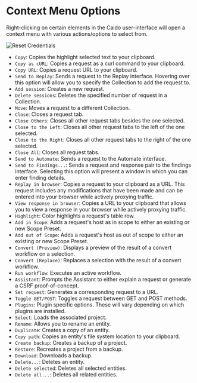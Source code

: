 # Context Menu Options

Right-clicking on certain elements in the Caido user-interface will open a context menu with various actions/options to select from.

<img alt="Reset Credentials" src="/_images/context_menu.png" center/>

- `Copy`: Copies the highlight selected text to your clipboard.
- `Copy as cURL`: Copies a request as a curl command to your clipboard.
- `Copy URL`: Copies a request URL to your clipboard.
- `Send to Replay`: Sends a request to the Replay interface. Hovering over this option will allow you to specify the Collection to add the request to.
- `Add session`: Creates a new request.
- `Delete sessions`: Deletes the specified number of request in a Collection.
- `Move`: Moves a request to a different Collection.
- `Close`: Closes a request tab.
- `Close Others`: Closes all other request tabs besides the one selected.
- `Close to the Left`: Closes all other request tabs to the left of the one selected.
- `Close to the Right`: Closes all other request tabs to the right of the one selected.
- `Close All`: Closes all request tabs.
- `Send to Automate`: Sends a request to the Automate interface.
- `Send to Findings...`: Sends a request and response pair to the findings interface. Selecting this option will present a window in which you can enter finding details.
- `Replay in browser`: Copies a request to your clipboard as a URL. This request includes any modifications that have been made and can be entered into your browser while actively proxying traffic.
- `View response in browser`: Copies a URL to your clipboard that allows you to view a response in your browser while actively proxying traffic.
- `Highlight`: Color highlights a request's table row.
- `Add in Scope`: Adds a request's host as in scope to either an existing or new Scope Preset.
- `Add out of Scope`: Adds a request's host as out of scope to either an existing or new Scope Preset.
- `Convert (Preview)`: Displays a preview of the result of a convert workflow on a selection.
- `Convert (Replace)`: Replaces a selection with the result of a convert workflow.
- `Run workflow`: Executes an active workflow.
- `Assistant`: Prompts the Assistant to either explain a request or generate a CSRF proof-of-concept.
- `Set request`: Generates a corresponding request to a URL.
- `Toggle GET/POST`: Toggles a request between GET and POST methods.
- `Plugins`: Plugin specific options. These will vary depending on which plugins are installed.
- `Select`: Loads the associated project.
- `Rename`: Allows you to rename an entity.
- `Duplicate`: Creates a copy of an entity.
- `Copy path`: Copies an entity's file system location to your clipboard.
- `Create backup`: Creates a backup of a project.
- `Restore`: Recreates a project from a backup.
- `Download`: Downloads a backup.
- `Delete...`: Deletes an entity.
- `Delete selected`: Deletes all selected entities.
- `Delete all...`: Deletes all related entities.
